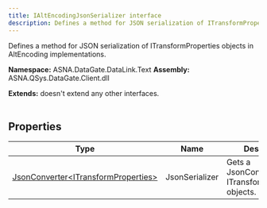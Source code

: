 ```yaml
---
title: IAltEncodingJsonSerializer interface
description: Defines a method for JSON serialization of ITransformProperties objects in AltEncoding implementations.
---
```


Defines a method for JSON serialization of ITransformProperties objects in AltEncoding implementations.

**Namespace:** ASNA.DataGate.DataLink.Text
**Assembly:** ASNA.QSys.DataGate.Client.dll

**Extends:** doesn't extend any other interfaces.
<br>
<br>

## Properties

| Type | Name | Description
| --- | --- | --- 
| [JsonConverter\<ITransformProperties\>](https://learn.microsoft.com/en-us/dotnet/api/system.text.json.serialization.jsonconverter-1?view=net-8.0) | JsonSerializer | Gets a JsonConverter for ITransformProperties objects. |
